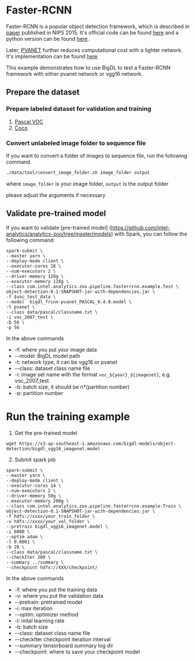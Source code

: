 # Faster-RCNN

Faster-RCNN is a popular object detection framework, which is described in 
[paper](https://papers.nips.cc/paper/5638-faster-r-cnn-towards-real-time-object-detection-with-region-proposal-networks.pdf) published in NIPS 2015.
It's official code can be found [here](https://github.com/rbgirshick/py-faster-rcnn) 
and a python version can be found [here](https://github.com/SeaOfOcean/py-faster-rcnn).

Later, [PVANET](https://arxiv.org/abs/1611.08588) further reduces computational cost with a lighter network.
It's implementation can be found [here](https://github.com/sanghoon/pva-faster-rcnn)

This example demonstrates how to use BigDL to test a Faster-RCNN framework with either pvanet network or vgg16 network.

## Prepare the dataset

### Prepare labeled dataset for validation and training
1. [Pascal VOC](../data/pascal)
2. [Coco](../data/coco)

### Convert unlabeled image folder to sequence file
If you want to convert a folder of images to sequence file, run the following command
```bash
./data/tool/convert_image_folder.sh image_folder output
```

where ```image_folder``` is your image folder, ```output``` is the output folder

please adjust the arguments if necessary

## Validate pre-trained model
If you want to validate [pre-trained model]
(https://github.com/intel-analytics/analytics-zoo/tree/master/models) with Spark, you can follow the following command:

```
spark-submit \
--master yarn \
--deploy-mode client \
--executor-cores 28 \
--num-executors 2 \
--driver-memory 128g \
--executor-memory 128g \
--class com.intel.analytics.zoo.pipeline.fasterrcnn.example.Test \
object-detection-0.1-SNAPSHOT-jar-with-dependencies.jar \
-f $voc_test_data \
--model  bigdl_frcnn-pvanet_PASCAL_0.4.0.model \
-t pvanet \
--class data/pascal/classname.txt \
-i voc_2007_test \
-b 56 \
-p 56
```

In the above commands

* -f: where you put your image data
* --model: BigDL model path
* -t: network type, it can be vgg16 or pvanet
* --class: dataset class name file
* -i: image set name with the format ```voc_${year}_${imageset}```, e.g. voc_2007_test
* -b: batch size, it should be n*(partition number)
* -p: partition number

# Run the training example

1. Get the pre-trained model

```
wget https://s3-ap-southeast-1.amazonaws.com/bigdl-models/object-detection/bigdl_vgg16_imagenet.model
```
2. Submit spark job

```
spark-submit \
--master yarn \
--deploy-mode client \
--executor-cores 14 \
--num-executors 2 \
--driver-memory 50g \
--executor-memory 200g \
--class com.intel.analytics.zoo.pipeline.fasterrcnn.example.Train \
object-detection-0.1-SNAPSHOT-jar-with-dependencies.jar \
-f hdfs://xxxx/your_train_folder \
-v hdfs://xxxx/your_val_folder \
--pretrain bigdl_vgg16_imagenet.model \
-i 6000 \
--optim adam \
-l 0.0001 \
-b 28 \
--class data/pascal/classname.txt \
--checkIter 200 \
--summary ../summary \
--checkpoint hdfs://XXX/checkpoint/
```
In the above commands

* -f: where you put the training data
* -v: where you put the validation data
* --pretrain: pretrained model
* -i: max iteration
* --optim: optimizer method
* -l: inital learning rate
* -b: batch size
* --class: dataset class name file
* --checkIter checkpoint iteration interval
* --summary tensorboard summary log dir
* --checkpoint: where to save your checkpoint model





